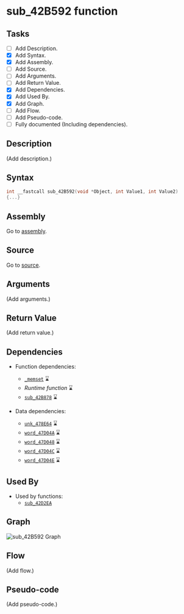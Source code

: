 # sub_42B592 function

## Tasks

- [ ] Add Description.
- [X] Add Syntax.
- [X] Add Assembly.
- [ ] Add Source.
- [ ] Add Arguments.
- [ ] Add Return Value.
- [X] Add Dependencies.
- [X] Add Used By.
- [X] Add Graph.
- [ ] Add Flow.
- [ ] Add Pseudo-code.
- [ ] Fully documented (Including dependencies).

## Description

(Add description.)

## Syntax

```c
int __fastcall sub_42B592(void *Object, int Value1, int Value2)
{...}
```

## Assembly

Go to [assembly](../asm/sub_42B592.asm).

## Source

Go to [source](../cc/sub_42B592.cc).

## Arguments

(Add arguments.)

## Return Value

(Add return value.)

## Dependencies

* Function dependencies:
  * [`_memset`](_memset.md) ⌛
  * *Runtime function* ⌛
  * [`sub_42B878`](sub_42B878.md) ⌛


* Data dependencies:
  * [`unk_478E64`](unk_478E64.md) ⌛
  * [`word_47D04A`](word_47D04A.md) ⌛
  * [`word_47D048`](word_47D048.md) ⌛
  * [`word_47D04C`](word_47D04C.md) ⌛
  * [`word_47D04E`](word_47D04E.md) ⌛

## Used By

* Used by functions:
  * [`sub_42D2EA`](../md/sub_42D2EA.md)

## Graph

![sub_42B592 Graph](../svg/sub_42B592.svg "sub_42B592 Graph")

## Flow

(Add flow.)

## Pseudo-code

(Add pseudo-code.)
